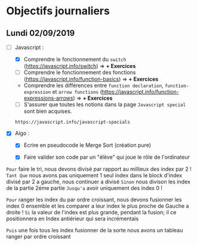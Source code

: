 # Objectifs journaliers

## Lundi 02/09/2019


* [ ] Javascript :
  * [x] Comprendre le fonctionnement du `switch` (https://javascript.info/switch) => **+ Exercices**
  * [ ] Comprendre le fonctionnement des fonctions (https://javascript.info/function-basics) => **+ Exercices**
  * Comprendre les différences entre `function declaration`, `function-expression` et `arrow functions` (https://javascript.info/function-expressions-arrows) => **+ Exercices**
  * [ ] S'assurer que toutes les notions dans la page `Javascript special` sont bien acquises.

  `https://javascript.info/javascript-specials`

  

* [x] Algo : 
  * [x] Ecrire en pseudocode le Merge Sort (création pure)
  * [x] Faire valider son code par un "élève" qui joue le rôle de l'ordinateur


`Pour` faire le tri, nous devons divisé par rapport au millieux des index par 2 !
     `Tant Que` nous avons pas uniquement 1 seul index dans le block d'index divisé par 2 a gauche, nous continuer a divisé
     `Sinon` nous divison les index de la partie 2éme partie 
`Jusqu'a` avoir uniquement des index 0 !

`Pour` ranger les index du par ordre croissant, nous devons fusionner les index 0 ensemble et les comparer a leur index le plus proche de Gauche a droite !
     `Si` la valeur de l'index est plus grande, pendant la fusion; il ce positionnera en Index antiérieur qui sera incrémentais 

`Puis` une fois tous les index fusionner de la sorte nous avons un tableau ranger par ordre croissant